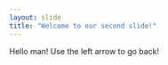 ```yaml
---
layout: slide
title: "Welcome to our second slide!"
---
```

Hello man!
Use the left arrow to go back!